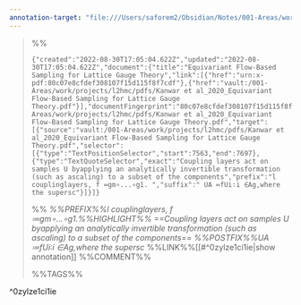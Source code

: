 ```yaml
---
annotation-target: "file:///Users/saforem2/Obsidian/Notes/001-Areas/work/projects/l2hmc/pdfs/Kanwar et al_2020_Equivariant Flow-Based Sampling for Lattice Gauge Theory.pdf"
---
```


>%%
>```annotation-json
>{"created":"2022-08-30T17:05:04.622Z","updated":"2022-08-30T17:05:04.622Z","document":{"title":"Equivariant Flow-Based Sampling for Lattice Gauge Theory","link":[{"href":"urn:x-pdf:80c07e8cfdef308107f15d115f8f7cdf"},{"href":"vault:/001-Areas/work/projects/l2hmc/pdfs/Kanwar et al_2020_Equivariant Flow-Based Sampling for Lattice Gauge Theory.pdf"}],"documentFingerprint":"80c07e8cfdef308107f15d115f8f7cdf"},"uri":"vault:/001-Areas/work/projects/l2hmc/pdfs/Kanwar et al_2020_Equivariant Flow-Based Sampling for Lattice Gauge Theory.pdf","target":[{"source":"vault:/001-Areas/work/projects/l2hmc/pdfs/Kanwar et al_2020_Equivariant Flow-Based Sampling for Lattice Gauge Theory.pdf","selector":[{"type":"TextPositionSelector","start":7563,"end":7697},{"type":"TextQuoteSelector","exact":"Coupling layers act on samples U byapplying an analytically invertible transformation (such as ascaling) to a subset of the components","prefix":"l couplinglayers, f ≔gm∘...∘g1. ","suffix":" UA ≔fUi∶i ∈Ag,where the supersc"}]}]}
>```
>%%
>*%%PREFIX%%l couplinglayers, f ≔gm∘...∘g1.%%HIGHLIGHT%% ==Coupling layers act on samples U byapplying an analytically invertible transformation (such as ascaling) to a subset of the components== %%POSTFIX%%UA ≔fUi∶i ∈Ag,where the supersc*
>%%LINK%%[[#^0zylze1ci1ie|show annotation]]
>%%COMMENT%%
>
>%%TAGS%%
>
^0zylze1ci1ie
